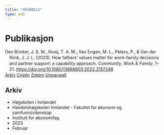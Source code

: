 ```yaml
---
title: "46IBBSLU"
type: pub
---
```

<h1>Publikasjon</h1>
<article id="csl-bib-container-46IBBSLU" class="csl-bib-container">
  <div class="csl-bib-body" style="line-height: 1.35; padding-left: 1em; text-indent:-1em;">
  <div class="csl-entry">Den Brinker, J. S. M., Kooij, T. A. M., Van Engen, M. L., Peters, P., &amp; Van der Klink, J. J. L. (2023). How fathers&#x2019; values matter for work&#x2013;family decisions and partner support: a capability approach. <i>Community, Work &amp; Family</i>, 1&#x2013;21. <a href="https://doi.org/10.1080/13668803.2022.2157248">https://doi.org/10.1080/13668803.2022.2157248</a></div>
</div>
  <div class="csl-bib-buttons">
    <a href="#taxonomy-article-46IBBSLU" class="csl-bib-button">Arkiv</a>
    <a href alt="Cristin URL" class="csl-bib-button">Cristin</a>
    <a href alt="Zotero URL" class="csl-bib-button">Zotero</a>
    <a href="https://doi.org/10.1080/13668803.2022.2157248" class="csl-bib-button">Unpaywall</a>
  </div>
  <div id="csl-bib-meta-container-46IBBSLU"></div>
</article>
<div id="csl-bib-meta-46IBBSLU" class="csl-bib-meta">
  <article id="taxonomy-article-46IBBSLU" class="taxonomy-article">
    <h1>Arkiv</h1>
    <ul>
      <li>Høgskolen i Innlandet</li>
      <li>Handelshøgskolen Innlandet - Fakultet for økonomi og samfunnsvitenskap</li>
      <li>Institutt for økonomifag</li>
      <li>2023</li>
      <li>Februar</li>
    </ul>
  </article>
</div>
